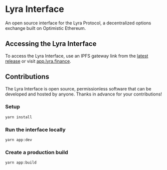 # Lyra Interface

An open source interface for the Lyra Protocol, a decentralized options exchange built on Optimistic Ethereum.

## Accessing the Lyra Interface

To access the Lyra Interface, use an IPFS gateway link from the [latest release](https://github.com/lyra-finance/interface/releases) or visit [app.lyra.finance](https://app.lyra.finance).

## Contributions

The Lyra Interface is open source, permissionless software that can be developed and hosted by anyone. Thanks in advance for your contributions!

### Setup

```
yarn install
```

### Run the interface locally

```
yarn app:dev
```

### Create a production build

```
yarn app:build
```
